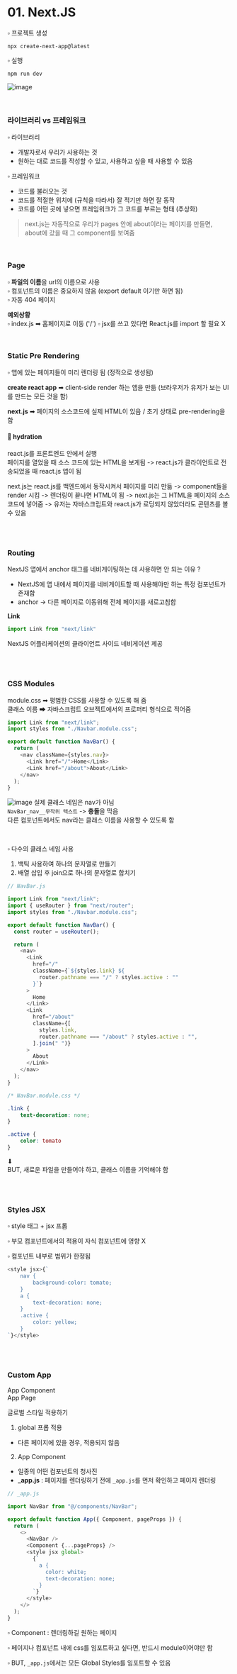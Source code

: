 # 01. Next.JS
▫ 프로젝트 생성     
```
npx create-next-app@latest
```

▫ 실행  
```
npm run dev
```
![image](https://user-images.githubusercontent.com/93974908/221123143-add05aaf-a617-4185-a02c-7d9955b9b377.png)


<br>

### 라이브러리 vs 프레임워크    
▫ 라이브러리    
- 개발자로서 우리가 사용하는 것     
- 원하는 대로 코드를 작성할 수 있고, 사용하고 싶을 때 사용할 수 있음


▫ 프레임워크    
- 코드를 불러오는 것
- 코드를 적절한 위치에 (규칙을 따라서) 잘 적기만 하면 잘 동작
- 코드를 어떤 곳에 넣으면 프레임워크가 그 코드를 부르는 형태 (추상화)    

> next.js는 자동적으로 우리가 pages 안에 about이라는 페이지를 만들면, about에 갔을 때 그 component를 보여줌

<br>

### Page
▫ **파일의 이름**을 url의 이름으로 사용   
▫ 컴포넌트의 이름은 중요하지 않음 (export default 이기만 하면 됨)   
▫ 자동 404 페이지   

**예외상황**    
▫ index.js ➡ 홈페이지로 이동 ('/') 
▫ jsx를 쓰고 있다면 React.js를 import 할 필요 X     


<br>

### Static Pre Rendering
▫ 앱에 있는 페이지들이 미리 렌더링 됨 (정적으로 생성됨)     

**create react app** ➡ client-side render 하는 앱을 만듦 (브라우저가 유저가 보는 UI를 만드는 모든 것을 함)  

**next.js** ➡ 페이지의 소스코드에 실제 HTML이 있음 / 초기 상태로 pre-rendering을 함     

#### 📌 hydration   
react.js를 프론트엔드 안에서 실행   
페이지를 열었을 때 소스 코드에 있는 HTML을 보게됨 -> react.js가 클라이언트로 전송되었을 때 react.js 앱이 됨 

next.js는 react.js를 백엔드에서 동작시켜서 페이지를 미리 만듦 -> component들을 render 시킴 -> 렌더링이 끝나면 HTML이 됨 -> next.js는 그 HTML을 페이지의 소스코드에 넣어줌 -> 유저는 자바스크립트와 react.js가 로딩되지 않았더라도 콘텐츠를 볼 수 있음   


<br><br>

### Routing

NextJS 앱에서 anchor 태그를 네비게이팅하는 데 사용하면 안 되는 이유 ?
- NextJS에 앱 내에서 페이지를 네비게이트할 때 사용해야만 하는 특정 컴포넌트가 존재함    
- anchor -> 다른 페이지로 이동위해 전체 페이지를 새로고침함

**Link**
``` js
import Link from "next/link"
```
NextJS 어플리케이션의 클라이언트 사이드 네비게이션 제공 


<br><br>

### CSS Modules 
module.css ➡ 평범한 CSS를 사용할 수 있도록 해 줌   
클래스 이름 ➡ 자바스크립트 오브젝트에서의 프로퍼티 형식으로 적어줌     
```js
import Link from "next/link";
import styles from "./Navbar.module.css";

export default function NavBar() {
  return (
    <nav className={styles.nav}>
      <Link href="/">Home</Link>
      <Link href="/about">About</Link>
    </nav>
  );
}
```

![image](https://user-images.githubusercontent.com/93974908/221406949-c573fd23-4c4e-45da-890b-7e5daad5dfda.png) 
실제 클래스 네임은 nav가 아님   
`NavBar_nav__무작위 텍스트` -> **충돌**을 막음  
다른 컴포넌트에서도 nav라는 클래스 이름을 사용할 수 있도록 함   

<br>

▫ 다수의 클래스 네임 사용   
1. 백틱 사용하여 하나의 문자열로 만들기
2. 배열 삽입 후 join으로 하나의 문자열로 합치기
``` js
// NavBar.js 

import Link from "next/link";
import { useRouter } from "next/router";
import styles from "./Navbar.module.css";

export default function NavBar() {
  const router = useRouter();

  return (
    <nav>
      <Link
        href="/"
        className={`${styles.link} ${
          router.pathname === "/" ? styles.active : ""
        }`}
      >
        Home
      </Link>
      <Link
        href="/about"
        className={[
          styles.link,
          router.pathname === "/about" ? styles.active : "",
        ].join(" ")}
      >
        About
      </Link>
    </nav>
  );
}
```

``` css
/* NavBar.module.css */

.link {
    text-decoration: none;
}

.active {
    color: tomato
}
```

⬇   
BUT, 새로운 파일을 만들어야 하고, 클래스 이름을 기억해야 함 

<br><br>

### Styles JSX
▫ style 태그 + jsx 프롭   

▫ 부모 컴포넌트에서의 적용이 자식 컴포넌트에 영향 X   

▫ 컴포넌트 내부로 범위가 한정됨 

```js
<style jsx>{`
    nav {
        background-color: tomato;
    }
    a {
        text-decoration: none;
    }
    .active {
        color: yellow;
    }
`}</style>
```

<br><br>

### Custom App

App Component   
App Page    

글로벌 스타일 적용하기  
1. global 프롭 적용
- 다른 페이지에 있을 경우, 적용되지 않음

2. App Component 
- 일종의 어떤 컴포넌트의 청사진
- **_app.js** : 페이지를 렌더링하기 전에 `_app.js`를 먼저 확인하고 페이지 렌더링

``` js
// _app.js

import NavBar from "@/components/NavBar";

export default function App({ Component, pageProps }) {
  return (
    <>
      <NavBar />
      <Component {...pageProps} />
      <style jsx global>
        {`
          a {
            color: white;
            text-decoration: none;
          }
        `}
      </style>
    </>
  );
}
```
▫ Component : 렌더링하길 원하는 페이지    


▫ 페이지나 컴포넌트 내에 css를 임포트하고 싶다면, 반드시 module이어야만 함    

▫ BUT, `_app.js`에서는 모든 Global Styles를 임포트할 수 있음

